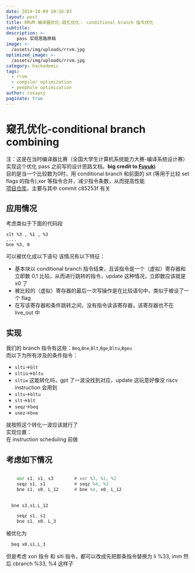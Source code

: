```yaml
---
date: 2024-10-09 10:26:03
layout: post
title: RRVM 编译器优化-窥孔优化： conditional branch 指令优化
subtitle: 
description: >-
    pass 实现思路原稿
image: >-
  /assets/img/uploads/rrvm.jpg
optimized_image: >-
  /assets/img/uploads/rrvm.jpg
category: hackedemic
tags:
  - rrvm
  - compiler optimization
  - peephole optimization
author: rosayxy
paginate: true
---
```

# 窥孔优化-conditional branch combining
注：这是在当时编译器比赛（全国大学生计算机系统能力大赛-编译系统设计赛）实现这个优化 pass 之前写的设计思路文档。**big credit to [Fuyuki](https://github.com/Fuyuky)**   
目的是当一个比较数为0时，用 conditional branch 和前面的 slt (等用于比较 set flags 的指令),xor 等指令合并，减少指令条数，从而提高性能    
[项目仓库](https://github.com/rrvm-project/SysYc)，主要与其中 commit c85253f 有关    

## 应用情况
考虑类似于下面的代码段
```
slt %3 , %1 , %3
....
bne %3, 0
```
可以被优化成以下语句
该情况有以下特征：
- 基本块以 conditional branch 指令结束，且该指令是一个（虚拟）寄存器和立即数 0,1 比较，从而进行跳转的指令，update 这种情况，立即数应该就是 x0 了     
- 被比较的（虚拟）寄存器的最后一次写操作是在比较语句中，类似于被设了一个 flag    
- 在写该寄存器和条件跳转之间，没有指令读该寄存器，该寄存器也不在 live_out 中

## 实现
我们的 branch 指令有这些：`Beq`,`Bne`,`Blt`,`Bge`,`Bltu`,`Bgeu`       
而以下为所有涉及的条件指令：      
- `slti`->`blt`
- `sltiu`->`bltu`
- `sltiw` 这能转化吗，gpt 了一波没找到对应，update 这玩意好像没 riscv instruction 会用到
- `sltu`->`bltu`
- `slt`->`blt`
- `seqz`->`beq`
- `snez`->`bne`

就按照这个转化一波应该就行了    
实现位置：    
在 instruction scheduling 前做    

## 考虑如下情况
```asm

    xor s1, s1, s3        # xor %3, %1, %2
    seqz s1, s1           # seqz %4, %3
    bne s1, x0, L_12      # bne %4, x0, L_12
                             
```

```asm
  bne s3,s1,L_12

```

```asm
    seqz s1, s1
    bne s1, x0, L_3
```
被优化为
```asm
  beq x0,s1,L_3
```
但是考虑 xori 指令 和 slti 指令，都可以改成先把那条指令替换为 li %33, imm 然后 cbranch %33, %4 这样子   